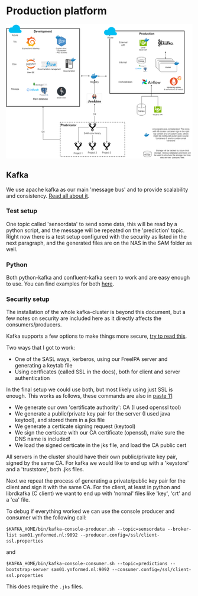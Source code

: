 # Production platform

![alt text](images/technical_overview.png)

## Kafka

We use apache kafka as our main 'message bus' and to provide scalability and consistency. [Read all about it](https://kafka.apache.org/).

### Test setup

One topic called 'sensordata' to send some data, this will be read by a python script, and the message will be repeated on the 'prediction' topic. Right now there is a test setup configured with the security as listed in the next paragraph, and the generated files are on the NAS in the SAM folder as well.

### Python

Both python-kafka and confluent-kafka seem to work and are easy enough to use. You can find examples for both [here](kafka_python.html).

### Security setup

The installation of the whole kafka-cluster is beyond this document, but a few notes on security are included here as it directly affects the consumers/producers.

Kafka supports a few options to make things more secure, [try to read this](https://kafka.apache.org/documentation/#security).

Two ways that I got to work:

- One of the SASL ways, kerberos, using our FreeIPA server and generating a keytab file
- Using certficates (called SSL in the docs), both for client and server authentication

In the final setup we could use both, but most likely using just SSL is enough. This works as follows, these commands are also in [paste 11](https://dev.ynformed.nl/P11):

- We generate our own 'certificate authority': CA (I used openssl tool)
- We generate a public/private key pair for the server (I used java keytool), and stored them in a jks file
- We generate a certicate signing request (keytool)
- We sign the certicate with our CA certificate (openssl), make sure the DNS name is included!
- We load the signed certicate in the jks file, and load the CA public cert

All servers in the cluster should have their own public/private key pair, signed by the same CA. For kafka we would like to end up with a 'keystore' and a 'truststore', both .jks files.

Next we repeat the process of generating a private/public key pair for the client and sign it with the same CA. For the client, at least in python and librdkafka (C client) we want to end up with 'normal' files like 'key', 'crt' and a 'ca' file.

To debug if everything worked we can use the console producer and consumer with the following call:

```
$KAFKA_HOME/bin/kafka-console-producer.sh --topic=sensordata --broker-list sam01.ynformed.nl:9092 --producer.config=/ssl/client-ssl.properties
```

and

```
$KAFKA_HOME/bin/kafka-console-consumer.sh --topic=predictions --bootstrap-server sam01.ynformed.nl:9092 --consumer.config=/ssl/client-ssl.properties
```

This does require the `.jks` files.

